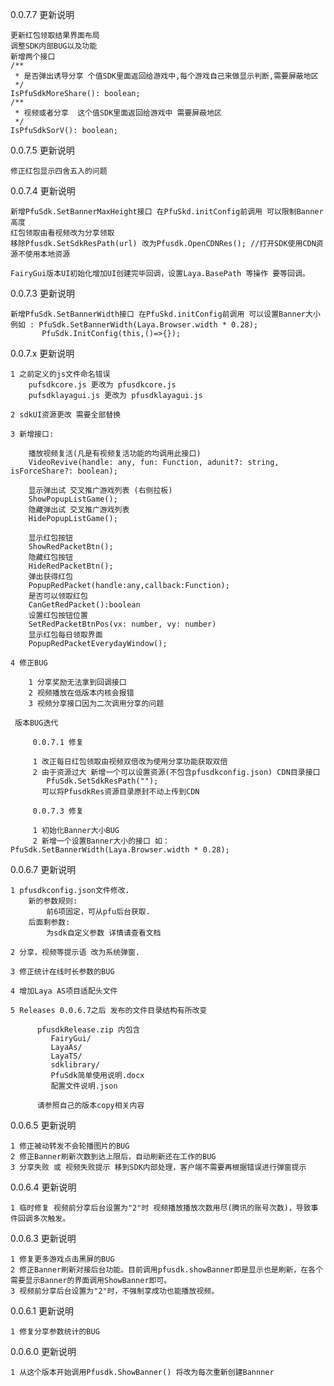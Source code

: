 0.0.7.7 更新说明

    更新红包领取结果界面布局
    调整SDK内部BUG以及功能
    新增两个接口
    /**
     * 是否弹出诱导分享 个值SDK里面返回给游戏中,每个游戏自己来做显示判断,需要屏蔽地区
     */
    IsPfuSdkMoreShare(): boolean;
    /**
     * 视频或者分享  这个值SDK里面返回给游戏中 需要屏蔽地区
     */
    IsPfuSdkSorV(): boolean;

0.0.7.5 更新说明

    修正红包显示四舍五入的问题

0.0.7.4 更新说明

    新增PfuSdk.SetBannerMaxHeight接口 在PfuSkd.initConfig前调用 可以限制Banner高度
    红包领取由看视频改为分享领取
    移除Pfusdk.SetSdkResPath(url) 改为Pfusdk.OpenCDNRes(); //打开SDK使用CDN资源不使用本地资源
    
    FairyGui版本UI初始化增加UI创建完毕回调，设置Laya.BasePath 等操作 要等回调。

0.0.7.3 更新说明

    新增PfuSdk.SetBannerWidth接口 在PfuSkd.initConfig前调用 可以设置Banner大小
    例如 : PfuSdk.SetBannerWidth(Laya.Browser.width * 0.28);
           PfuSdk.InitConfig(this,()=>{});

0.0.7.x 更新说明

    1 之前定义的js文件命名错误
        pufsdkcore.js 更改为 pfusdkcore.js
        pufsdklayagui.js 更改为 pfusdklayagui.js

    2 sdkUI资源更改 需要全部替换
    
    3 新增接口:
    
        播放视频复活(凡是有视频复活功能的均调用此接口)
        VideoRevive(handle: any, fun: Function, adunit?: string, isForceShare?: boolean);
        
        显示弹出试 交叉推广游戏列表 (右侧拉板)
        ShowPopupListGame();
        隐藏弹出试 交叉推广游戏列表
        HidePopupListGame();
        
        显示红包按钮
        ShowRedPacketBtn();
        隐藏红包按钮
        HideRedPacketBtn();
        弹出获得红包
        PopupRedPacket(handle:any,callback:Function);
        是否可以领取红包
        CanGetRedPacket():boolean
        设置红包按钮位置
        SetRedPacketBtnPos(vx: number, vy: number)
        显示红包每日领取界面
        PopupRedPacketEverydayWindow();
        
    4 修正BUG
    
        1 分享奖励无法拿到回调接口
        2 视频播放在低版本内核会报错
        3 视频分享接口因为二次调用分享的问题
        
     版本BUG迭代 
     
         0.0.7.1 修复
   
         1 改正每日红包领取由视频双倍改为使用分享功能获取双倍
         2 由于资源过大 新增一个可以设置资源(不包含pfusdkconfig.json) CDN目录接口
            PfuSdk.SetSdkResPath("");
           可以将PfusdkRes资源目录原封不动上传到CDN
            
         0.0.7.3 修复
         
         1 初始化Banner大小BUG
         2 新增一个设置Banner大小的接口 如：PfuSdk.SetBannerWidth(Laya.Browser.width * 0.28);
            
0.0.6.7 更新说明

    1 pfusdkconfig.json文件修改.
        新的参数规则:
            前6项固定，可从pfu后台获取.
        后面剩参数:
            为sdk自定义参数 详情请查看文档
            
    2 分享，视频等提示语 改为系统弹窗.
    
    3 修正统计在线时长参数的BUG
    
    4 增加Laya AS项目适配头文件
    
    5 Releases 0.0.6.7之后 发布的文件目录结构有所改变

          pfusdkRelease.zip 内包含
             FairyGui/
             LayaAs/
             LayaTS/
             sdklibrary/
             PfuSdk简单使用说明.docx
             配置文件说明.json

          请参照自己的版本copy相关内容
      
0.0.6.5 更新说明

    1 修正被动转发不会轮播图片的BUG
    2 修正Banner刷新次数到达上限后，自动刷新还在工作的BUG
    3 分享失败 或 视频失败提示 移到SDK内部处理，客户端不需要再根据错误进行弹窗提示

0.0.6.4 更新说明

    1 临时修复 视频前分享后台设置为"2"时 视频播放播放次数用尽(腾讯的账号次数)，导致事件回调多次触发。

0.0.6.3 更新说明

    1 修复更多游戏点击黑屏的BUG
    2 修正Banner刷新对接后台功能。目前调用pfusdk.showBanner即是显示也是刷新，在各个需要显示Banner的界面调用ShowBanner即可。
    3 视频前分享后台设置为"2"时，不强制享成功也能播放视频。

0.0.6.1 更新说明
  
    1 修复分享参数统计的BUG

0.0.6.0 更新说明
  
    1 从这个版本开始调用Pfusdk.ShowBanner() 将改为每次重新创建Bannner
 
